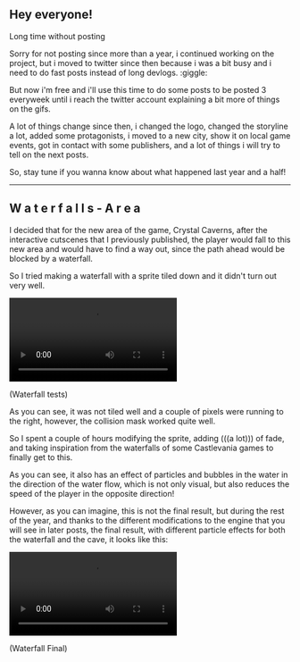 ## Hey everyone!

Long time without posting

Sorry for not posting since more than a year, i continued working on the project, but i moved to twitter since then because i was a bit busy and i need to do fast posts instead of long devlogs. :giggle:

But now i'm free and i'll use this time to do some posts to be posted 3 everyweek until i reach the twitter account explaining a bit more of things on the gifs.

A lot of things change since then, i changed the logo, changed the storyline a lot, added some protagonists, i moved to a new city, show it on local game events, got in contact with some publishers, and a lot of things i will try to tell on the next posts.

So, stay tune if you wanna know about what happened last year and a half!

---

## W a t e r f a l l s - A r e a

I decided that for the new area of the game, Crystal Caverns, after the interactive cutscenes that I previously published, the player would fall to this new area and would have to find a way out, since the path ahead would be blocked by a waterfall.

So I tried making a waterfall with a sprite tiled down and it didn't turn out very well.

<div class="image-container">

<video loop controls>
  <source src="https://video.twimg.com/tweet_video/DjqljwJWsAUb8V3.mp4" type="video/mp4">
</video>

(Waterfall tests)

</div>

As you can see, it was not tiled well and a couple of pixels were running to the right, however, the collision mask worked quite well.

So I spent a couple of hours modifying the sprite, adding (((a lot))) of fade, and taking inspiration from the waterfalls of some Castlevania games to finally get to this.

As you can see, it also has an effect of particles and bubbles in the water in the direction of the water flow, which is not only visual, but also reduces the speed of the player in the opposite direction!

However, as you can imagine, this is not the final result, but during the rest of the year, and thanks to the different modifications to the engine that you will see in later posts, the final result, with different particle effects for both the waterfall and the cave, it looks like this:

<div class="image-container">

<video loop controls>
  <source src="https://video.twimg.com/tweet_video/Djq0cyPXcAI2s_f.mp4" type="video/mp4">
</video>

(Waterfall Final)

</div>

